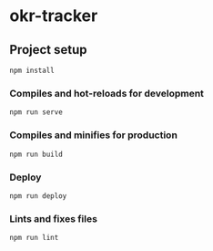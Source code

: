 # okr-tracker

## Project setup

```
npm install
```

### Compiles and hot-reloads for development

```
npm run serve
```

### Compiles and minifies for production

```
npm run build
```

### Deploy

```
npm run deploy
```

### Lints and fixes files

```
npm run lint
```
